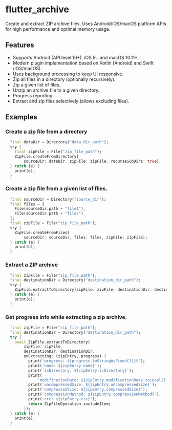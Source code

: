 # flutter_archive

Create and extract ZIP archive files. Uses Android/iOS/macOS platform APIs for high performance and optimal memory usage.

## Features

- Supports Android (API level 16+), iOS 9+ and macOS 10.11+.
- Modern plugin implementation based on Kotlin (Android) and Swift (iOS/macOS).
- Uses background processing to keep UI responsive.
- Zip all files in a directory (optionally recursively).
- Zip a given list of files.
- Unzip an archive file to a given directory.
- Progress reporting.
- Extract and zip files selectively (allows excluding files).

## Examples

### Create a zip file from a directory

```dart
  final dataDir = Directory("data_dir_path");
  try {
    final zipFile = File("zip_file_path");
    ZipFile.createFromDirectory(
        sourceDir: dataDir, zipFile: zipFile, recurseSubDirs: true);
  } catch (e) {
    print(e);
  }
```

### Create a zip file from a given list of files.

```dart
  final sourceDir = Directory("source_dir");
  final files = [
    File(sourceDir.path + "file1"),
    File(sourceDir.path + "file2")
  ];
  final zipFile = File("zip_file_path");
  try {
    ZipFile.createFromFiles(
        sourceDir: sourceDir, files: files, zipFile: zipFile);
  } catch (e) {
    print(e);
  }
```

### Extract a ZIP archive

```dart
  final zipFile = File("zip_file_path");
  final destinationDir = Directory("destination_dir_path");
  try {
    ZipFile.extractToDirectory(zipFile: zipFile, destinationDir: destinationDir);
  } catch (e) {
    print(e);
  }
```

### Get progress info while extracting a zip archive.

```dart
  final zipFile = File("zip_file_path");
  final destinationDir = Directory("destination_dir_path");
  try {
    await ZipFile.extractToDirectory(
        zipFile: zipFile,
        destinationDir: destinationDir,
        onExtracting: (zipEntry, progress) {
          print('progress: ${progress.toStringAsFixed(1)}%');
          print('name: ${zipEntry.name}');
          print('isDirectory: ${zipEntry.isDirectory}');
          print(
              'modificationDate: ${zipEntry.modificationDate.toLocal().toIso8601String()}');
          print('uncompressedSize: ${zipEntry.uncompressedSize}');
          print('compressedSize: ${zipEntry.compressedSize}');
          print('compressionMethod: ${zipEntry.compressionMethod}');
          print('crc: ${zipEntry.crc}');
          return ZipFileOperation.includeItem;
        });
  } catch (e) {
    print(e);
  }
```
